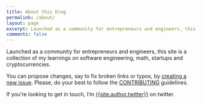 ```yaml
---
title: About this blog
permalink: /about/
layout: page
excerpt: Launched as a community for entrepreneurs and engineers, this site is a collection of my learnings on software engineering, math, startups and cryptocurrencies.
comments: false
---
```


Launched as a community for entrepreneurs and engineers, this site is a collection of my learnings on software engineering, math, startups and cryptocurrencies.

You can propose changes, say to fix broken links or typos, by <a href="https://github.com/lvvittor/lvvittor.github.io/issues/new/choose" target="_blank" rel="noopener">creating a new issue</a>. Please, do your best to follow the <a href="https://github.com/lvvittor/lvvittor.github.io/blob/master/CONTRIBUTING.md" target="_blank" rel="noopener">CONTRIBUTING</a> guidelines.

If you’re looking to get in touch, I’m <a href="https://twitter.com/lvvittor" target="_blank" rel="noopener">{{site.author.twitter}}</a> on twitter.
